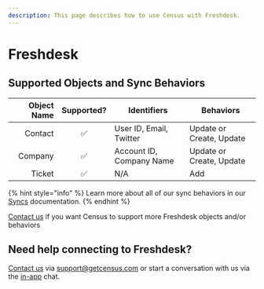 ```yaml
---
description: This page describes how to use Census with Freshdesk.
---
```


# Freshdesk

## Supported Objects and Sync Behaviors <a href="#supported-objects-and-sync-behaviors" id="supported-objects-and-sync-behaviors"></a>

| **Object Name** | **Supported?** | Identifiers              | **Behaviors**            |
| --------------: | :------------: | ------------------------ | ------------------------ |
|         Contact |        ✅       | User ID, Email, Twitter  | Update or Create, Update |
|         Company |        ✅       | Account ID, Company Name | Update or Create, Update |
|          Ticket |        ✅       | N/A                      | Add                      |

{% hint style="info" %}
Learn more about all of our sync behaviors in our [Syncs](../basics/core-concept#sync-behaviors) documentation.
{% endhint %}

[Contact us](mailto:support@getcensus.com) if you want Census to support more Freshdesk objects and/or behaviors

## Need help connecting to Freshdesk?

[Contact us](mailto:support@getcensus.com) via support@getcensus.com or start a conversation with us via the [in-app](https://app.getcensus.com) chat.
